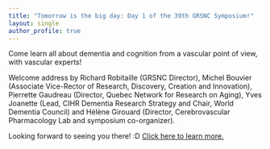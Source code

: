 ```yaml
---
title: "Tomorrow is the big day: Day 1 of the 39th GRSNC Symposium!"
layout: single
author_profile: true
---
```


Come learn all about dementia and cognition from a vascular point of view, with vascular experts! 
 
Welcome address by Richard Robitaille (GRSNC Director), Michel Bouvier (Associate Vice-Rector of Research, Discovery, Creation and Innovation), Pierrette Gaudreau (Director, Quebec Network for Research on Aging), Yves Joanette (Lead, CIHR Dementia Research Strategy and Chair, World Dementia Council) and Hélène Girouard (Director, Cerebrovascular Pharmacology Lab and symposium co-organizer).

Looking forward to seeing you there! :D [Click here to learn more.]( http://www.grsnc.umontreal.ca/39s/home.html)
